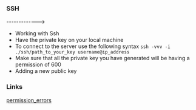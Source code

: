 ### SSH
------------->
- Working with Ssh
- Have the private key on your local machine
- To connect to the server use the following syntax `ssh -vvv -i ./ssh/path_to_your_key username@ip_address`
- Make sure that all the private key you have generated will be having a permission of 600
- Adding a new public key
### Links
[permission_errors](https://askubuntu.com/questions/311558/ssh-permission-denied-publickey)
